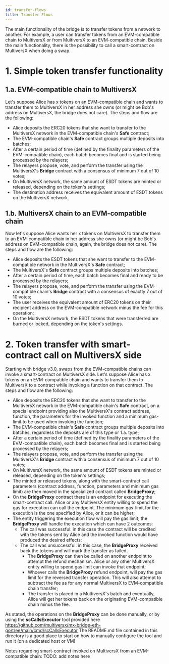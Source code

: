 ```yaml
---
id: transfer-flows
title: Transfer Flows
---
```


[comment]: # (mx-abstract)

The main functionality of the bridge is to transfer tokens from a network to another. For example, a user can transfer tokens from an EVM-compatible chain to MultiversX or from MultiversX to an EVM-compatible chain. 
Beside the main functionality, there is the possibility to call a smart-contract on MultiversX when doing a swap.

[comment]: # (mx-context-auto)

# 1. Simple token transfer functionality

[comment]: # (mx-context-auto)
## 1.a. EVM-compatible chain to MultiversX

Let's suppose Alice has x tokens on an EVM-compatible chain and wants to transfer them to MultiversX in her address she owns 
(or might be Bob's address on MultiversX, the bridge does not care). The steps and flow are the following:
* Alice deposits the ERC20 tokens that she want to transfer to the MultiversX network in the EVM-compatible chain's **Safe** contract;
* The EVM-compatible chain's **Safe** contract groups multiple deposits into batches;
* After a certain period of time (defined by the finality parameters of the EVM-compatible chain), each batch becomes final and is started being processed by the relayers;
* The relayers propose, vote, and perform the transfer using the MultiversX's **Bridge** contract with a consensus of minimum 7 out of 10 votes;
* On MultiversX network, the same amount of ESDT tokens are minted or released, depending on the token's settings;
* The destination address receives the equivalent amount of ESDT tokens on the MultiversX network.

[comment]: # (mx-context-auto)

## 1.b. MultiversX chain to an EVM-compatible chain

Now let's suppose Alice wants her x tokens on MultiversX to transfer them to an EVM-compatible chain in her address she owns
(or might be Bob's address on EVM-compatible chain, again, the bridge does not care). The steps and flow are the following:

* Alice deposits the ESDT tokens that she want to transfer to the EVM-compatible network in the MultiversX's **Safe** contract; 
* The MultiversX's **Safe** contract groups multiple deposits into batches;
* After a certain period of time, each batch becomes final and ready to be processed by the relayers;
* The relayers propose, vote, and perform the transfer using the EVM-compatible chain's **Bridge** contract with a consensus of exactly 7 out of 10 votes;
* The user receives the equivalent amount of ERC20 tokens on their recipient address on the EVM-compatible network minus the fee for this operation;
* On the MultiversX network, the ESDT tokens that were transferred are burned or locked, depending on the token's settings.

# 2. Token transfer with smart-contract call on MultiversX side

Starting with bridge v3.0, swaps from the EVM-compatible chains can invoke a smart-contract on MultiversX side.
Let's suppose Alice has x tokens on an EVM-compatible chain and wants to transfer them to MultiversX to a contract while invoking 
a function on that contract. The steps and flow are the following:

* Alice deposits the ERC20 tokens that she want to transfer to the MultiversX network in the EVM-compatible chain's **Safe** contract, 
on a special endpoint providing also the MultiversX's contract address, function, the parameters for the invoked function and a minimum
gas-limit to be used when invoking the function;
* The EVM-compatible chain's **Safe** contract groups multiple deposits into batches, regardless the deposits are of this type or 1.a. type;
* After a certain period of time (defined by the finality parameters of the EVM-compatible chain), each batch becomes final and is started being processed by the relayers;
* The relayers propose, vote, and perform the transfer using the MultiversX's **Bridge** contract with a consensus of minimum 7 out of 10 votes;
* On MultiversX network, the same amount of ESDT tokens are minted or released, depending on the token's settings;
* The minted or released tokens, along with the smart-contract call parameters (contract address, function, parameters and minimum gas limit) are then moved in 
the specialized contract called **BridgeProxy**;
* On the **BridgeProxy** contract there is an endpoint for executing the smart-contract call. Alice or any MultiversX entity willing to 
spend the gas for execution can call the endpoint. The minimum gas-limit for the execution is the one specified by Alice, or it can be higher;
* The entity triggering the execution flow will pay the gas limit, the **BridgeProxy** will handle the execution which can have 2 outcomes:
    * The call was successful: in this case the contract will be credited with the tokens sent by Alice and the invoked function would have produced the desired effects;
    * The call was unsuccessful: in this case, the **BridgeProxy** received back the tokens and will mark the transfer as failed.
        * The **BridgeProxy** can then be called on another endpoint to attempt the refund mechanism. Alice or any other MultiversX entity willing
          to spend gas limit can invoke that endpoint;
        * Whoever calls the **BridgeProxy** refund endpoint, will pay the gas limit for the reversed transfer operation. This will also attempt to subtract the fee
          as for any normal MultiversX to EVM-compatible chain transfer;
        * The transfer is placed in a MultiversX's batch and eventually, Alice will get her tokens back on the originating EVM-compatible chain minus the fee. 

As stated, the operations on the **BridgeProxy** can be done manually, or by using the **scCallsExecutor** tool provided here https://github.com/multiversx/mx-bridge-eth-go/tree/main/cmd/scCallsExecutor
The README.md file contained in this directory is a good place to start on how to manually configure the tool and run it (on a dedicated host or VM)

Notes regarding smart-contract invoked on MultiversX from an EVM-compatible chain:
TODO: add notes here
